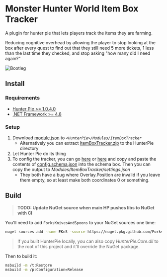 # Monster Hunter World Item Box Tracker

A plugin for hunter pie that lets players track the items they are farming.

Reducing cognitive overhead by allowing the player to stop looking at the box after every quest to find out that they still need 5 more tickets, 1 less than the last time they checked, and stop asking "how many did I need again?"

![Bootleg](https://user-images.githubusercontent.com/5027713/103073631-f05cf680-4595-11eb-9fd8-47546db63873.png)

## Install

### Requirements

- [Hunter Pie >= 1.0.4.0](https://github.com/Haato3o/HunterPie)
- [.NET Framework >= 4.8](https://dotnet.microsoft.com/download/dotnet-framework/net48)

### Setup

1. Download [module.json](https://github.com/Stuff-Mods/MHWItemBoxTracker/releases/latest/download/module.json) to _`<HunterPie>/Modules/ItemBoxTracker`_
   - Alternatively you can extract [ItemBoxTracker.zip](https://github.com/Stuff-Mods/MHWItemBoxTracker/releases/latest/download/ItemBoxTracker.zip) to the HunterPie directory
2. Let Hunter Pie do its thing
3. To config the tracker, you can go [here](https://json-editor.github.io/json-editor/) or [here](https://rjsf-team.github.io/react-jsonschema-form/) and copy and paste the contents of [config.schema.json](https://github.com/Stuff-Mods/MHWItemBoxTracker/releases/latest/download/config.schema.json) into the schema box. Then you can copy the output to _Modules/ItemBoxTracker/settings.json_
   - They both have a bug where Overlay.Position are invalid if you leave them empty, so at least make both coordinates 0 or something.

## Build

> **TODO: Update NuGet source when main HP pushes libs to NuGet with CI**

You'll need to add `ForksKnivesAndSpoons` to your NuGet sources one time:

```bash
nuget sources add -name FKnS -source https://nuget.pkg.github.com/ForksKnivesAndSpoons/index.json -UserName $GITHUB_USERNAME -Password $GITHUB_PASSWORD
```

> If you built HunterPie locally, you can also copy _HunterPie.Core.dll_ to the root of this project and it'll override the NuGet package.

Then to build it:

```bash
msbuild -m /t:Restore
msbuild -m /p:Configuration=Release
```
